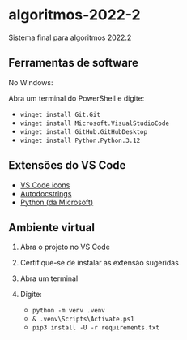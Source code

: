 # algoritmos-2022-2
Sistema final para algoritmos 2022.2

## Ferramentas de software

No Windows:

Abra um terminal do PowerShell e digite:

- `winget install Git.Git`
- `winget install Microsoft.VisualStudioCode`
- `winget install GitHub.GitHubDesktop`
- `winget install Python.Python.3.12`

## Extensões do VS Code

- [VS Code icons](https://marketplace.visualstudio.com/items?itemName=vscode-icons-team.vscode-icons)
- [Autodocstrings](https://marketplace.visualstudio.com/items?itemName=njpwerner.autodocstring)
- [Python (da Microsoft)](https://marketplace.visualstudio.com/items?itemName=ms-python.python)


## Ambiente virtual

1. Abra o projeto no VS Code
2. Certifique-se de instalar as extensão sugeridas
3. Abra um terminal
4. Digite:

   - `python -m venv .venv`
   - `& .venv\Scripts\Activate.ps1`
   - `pip3 install -U -r requirements.txt`


